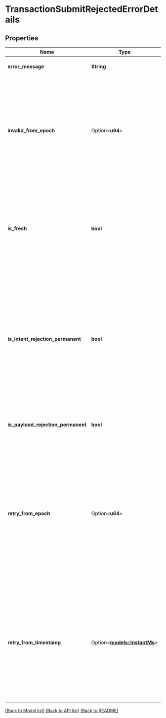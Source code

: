 # TransactionSubmitRejectedErrorDetails

## Properties

Name | Type | Description | Notes
------------ | ------------- | ------------- | -------------
**error_message** | **String** | An explanation of the error | 
**invalid_from_epoch** | Option<**u64**> | An integer between `0` and `10^10`, marking the epoch from which the transaction will no longer be valid, and be permanently rejected. Only present if the rejection isn't permanent.  | [optional]
**is_fresh** | **bool** | Whether (true) this rejected status has just been calculated fresh, or (false) the status is from the pending transaction result cache.  | 
**is_intent_rejection_permanent** | **bool** | Whether the rejection of this intent is known to be permanent - this is a stronger statement than the payload rejection being permanent, as it implies any payloads containing the intent will also be permanently rejected.  | 
**is_payload_rejection_permanent** | **bool** | Whether the rejection of this payload is known to be permanent.  | 
**retry_from_epoch** | Option<**u64**> | An integer between `0` and `10^10`, marking the epoch after which the node will consider recalculating the validity of the transaction. Only present if the rejection is temporary due to a header specifying a \"from epoch\" in the future.  | [optional]
**retry_from_timestamp** | Option<[**models::InstantMs**](InstantMs.md)> | The time after which the node will consider recalculating the validity of the transaction. Only present if the rejection is temporary, and not due to the header specifying a \"from epoch\" in the future.  | [optional]

[[Back to Model list]](../README.md#documentation-for-models) [[Back to API list]](../README.md#documentation-for-api-endpoints) [[Back to README]](../README.md)


